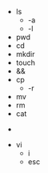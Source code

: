 - ls
  - -a
  - -l
- pwd
- cd
- mkdir
- touch
- &&
- cp
  - -r
- mv
- rm
- cat
- >
- vi
  - i
  - esc
